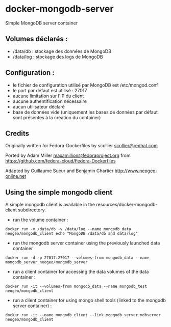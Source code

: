 # docker-mongodb-server
Simple MongoDB server container

## Volumes déclarés :
- /data/db : stockage des données de MongoDB
- /data/log : stockage des logs de MongoDB

## Configuration :
- le fichier de configuration utilisé par MongoDB est /etc/mongod.conf
- le port par défaut est utilisé : 27017
- aucune limitation sur l'IP du client
- aucune authentification nécessaire
- aucun utilisateur déclaré
- base de données vide (uniquement les bases de données par défaut sont présentes à la création du container)


## Credits
Originally written for Fedora-Dockerfiles by scollier <scollier@redhat.com>

Ported by Adam Miller <maxamillion@fedoraproject.org> from https://github.com/fedora-cloud/Fedora-Dockerfiles

Adapted by Guillaume Sueur and Benjamin Chartier http://www.neogeo-online.net

## Using the simple mongodb client

A simple mongodb client is available in the resources/docker-mongodb-client subdirectory.


- run the volume container :
```
docker run -v /data/db -v /data/log --name mongodb_data neogeo/mongodb_client echo "MongoDB /data/db and data/log"
```

- run the mongodb server container using the previously launched data container
```
docker run -d -p 27017:27017 --volumes-from mongodb_data --name mongodb_server neogeo/mongodb_server
```

- run a client container for accessing the data volumes of the data container : 
```
docker run -it --volumes-from mongodb_data --name mongodb_test neogeo/mongodb_client
```

- run a client container for using mongo shell tools (linked to the mongodb server container) :
```
docker run -it --name mongodb_client --link mongodb_server:mdbserver neogeo/mongodb_client
```